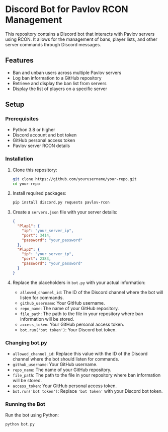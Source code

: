 # Discord Bot for Pavlov RCON Management

This repository contains a Discord bot that interacts with Pavlov servers using RCON. It allows for the management of bans, player lists, and other server commands through Discord messages.

## Features

- Ban and unban users across multiple Pavlov servers
- Log ban information to a GitHub repository
- Retrieve and display the ban list from servers
- Display the list of players on a specific server

## Setup

### Prerequisites

- Python 3.8 or higher
- Discord account and bot token
- GitHub personal access token
- Pavlov server RCON details

### Installation

1. Clone this repository:
    ```bash
    git clone https://github.com/yourusername/your-repo.git
    cd your-repo
    ```

2. Install required packages:
    ```bash
    pip install discord.py requests pavlov-rcon
    ```

3. Create a `servers.json` file with your server details:
    ```json
    {
      "Plap1": {
        "ip": "your_server_ip",
        "port": 3414,
        "password": "your_password"
      },
      "Plap2": {
        "ip": "your_server_ip",
        "port": 2383,
        "password": "your_password"
      }
    }
    ```

4. Replace the placeholders in `bot.py` with your actual information:
    - `allowed_channel_id`: The ID of the Discord channel where the bot will listen for commands.
    - `github_username`: Your GitHub username.
    - `repo_name`: The name of your GitHub repository.
    - `file_path`: The path to the file in your repository where ban information will be stored.
    - `access_token`: Your GitHub personal access token.
    - `bot.run('bot token')`: Your Discord bot token.

### Changing bot.py

- `allowed_channel_id`: Replace this value with the ID of the Discord channel where the bot should listen for commands.
- `github_username`: Your GitHub username.
- `repo_name`: The name of your GitHub repository.
- `file_path`: The path to the file in your repository where ban information will be stored.
- `access_token`: Your GitHub personal access token.
- `bot.run('bot token')`: Replace `'bot token'` with your Discord bot token.

### Running the Bot

Run the bot using Python:
```bash
python bot.py
